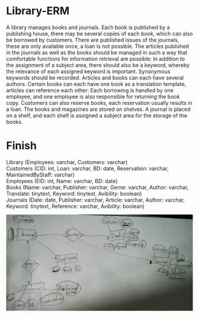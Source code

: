 # Library-ERM
A library manages books and journals. Each book is published by a publishing house, there may be several copies of each book, which can also be borrowed by customers. There are published issues of the journals, these are only available once, a loan is not possible.
The articles published in the journals as well as the books should be managed in such a way that comfortable functions for information retrieval are possible: In addition to the assignment of a subject area, there should also be a keyword, whereby the relevance of each assigned keyword is important. Synonymous keywords should be recorded. Articles and books can each have several authors. Certain books can each have one book as a translation template, articles can reference each other:
Each borrowing is handled by one employee, and one employee is also responsible for returning the book copy.
Customers can also reserve books, each reservation usually results in a loan. The books and magazines are stored on shelves. A journal is placed on a shelf, and each shelf is assigned a subject area for the storage of the books.


# Finish

Library (Employees: varchar, Customers: varchar) <br>
Customers (CID: int, Loan: varchar, BD: date, Reservation: varchar, MaintainedByStaff: varchar)<br>
Employees (EID: int, Name: varchar, BD: date)<br>
Books (Name: varchar, Publisher: varchar, Gerne: varchar, Author: varchar, Translate: tinytext, Keyword: tinytext, Avibility: boolean)<br>
Journals (Date: date, Publisher: varchar, Article: varchar, Author: varchar, Keyword: tinytext, Reference: varchar, Avibility: boolean)<br>

![Handarbeit](Foto.jpg)